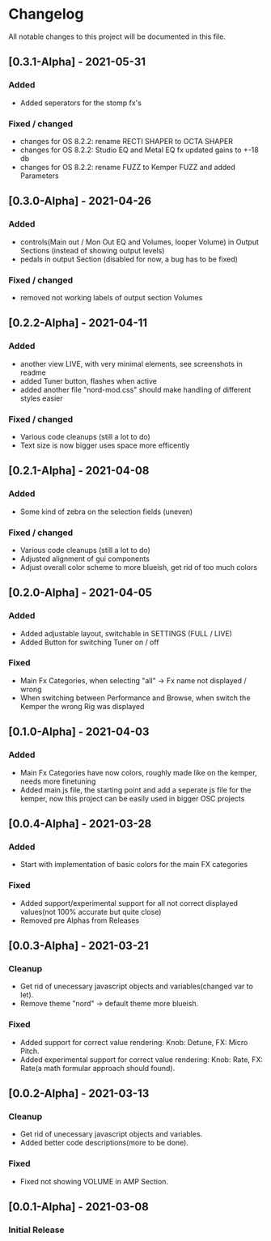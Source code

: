 # Changelog

All notable changes to this project will be documented in this file.
## [0.3.1-Alpha] - 2021-05-31

### Added
- Added seperators for the stomp fx's

### Fixed / changed
- changes for OS 8.2.2: rename RECTI SHAPER to OCTA SHAPER
- changes for OS 8.2.2: Studio EQ and Metal EQ fx updated gains to +-18 db
- changes for OS 8.2.2: rename FUZZ to Kemper FUZZ and added Parameters

## [0.3.0-Alpha] - 2021-04-26

### Added
- controls(Main out / Mon Out EQ and Volumes, looper Volume) in Output Sections (instead of showing output levels)
- pedals in output Section (disabled for now, a bug has to be fixed)

### Fixed / changed
- removed not working labels of output section Volumes

## [0.2.2-Alpha] - 2021-04-11

### Added
- another view LIVE, with very minimal elements, see screenshots in readme
- added Tuner button, flashes when active
- added another file "nord-mod.css" should make handling of different styles easier

### Fixed / changed
- Various code cleanups (still a lot to do)
- Text size is now bigger uses space more efficently

## [0.2.1-Alpha] - 2021-04-08

### Added
- Some kind of zebra on the selection fields (uneven)

### Fixed / changed
- Various code cleanups (still a lot to do)
- Adjusted alignment of gui components
- Adjust overall color scheme to more blueish, get rid of too much colors

## [0.2.0-Alpha] - 2021-04-05

### Added
- Added adjustable layout, switchable in SETTINGS (FULL / LIVE)
- Added Button for switching Tuner on / off

### Fixed
- Main Fx Categories, when selecting "all" -> Fx name not displayed / wrong
- When switching between Performance and Browse, when switch the Kemper the wrong Rig was displayed

## [0.1.0-Alpha] - 2021-04-03

### Added
- Main Fx Categories have now colors, roughly made like on the kemper, needs more finetuning
- Added main.js file, the starting point and add a seperate js file for the kemper, now this project can be easily used in bigger OSC projects 


## [0.0.4-Alpha] - 2021-03-28

### Added
- Start with implementation of basic colors for the main FX categories

### Fixed

- Added support/experimental support for all not correct displayed values(not 100% accurate but quite close)
- Removed pre Alphas from Releases


## [0.0.3-Alpha] - 2021-03-21

### Cleanup

- Get rid of unecessary javascript objects and variables(changed var to let).
- Remove theme "nord" -> default theme more blueish.


### Fixed

- Added support for correct value rendering: Knob: Detune, FX: Micro Pitch.
- Added experimental support for correct value rendering: Knob: Rate, FX: Rate(a math formular approach should found).


## [0.0.2-Alpha] - 2021-03-13

### Cleanup

- Get rid of unecessary javascript objects and variables.
- Added better code descriptions(more to be done).

### Fixed

- Fixed not showing VOLUME in AMP Section.

## [0.0.1-Alpha] - 2021-03-08

### Initial Release
